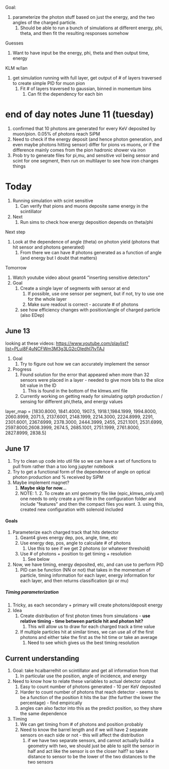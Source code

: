Goal:

1. parameterize the photon stuff based on just the energy, and the two angles of the charged particle.
   1. Should be able to run a bunch of simulations at different energy, phi, theta, and then fit the resulting responses somehow

Guesses

1. Want to have input be the energy, phi, theta and then output time, energy 





KLM w/Ian

1. get simulation running with full layer, get output of # of layers traversed to create simple PID for muon pion
   1. Fit # of layers traversed to gaussian, binned in momentum bins
      1. Can fit the dependency for each bin

# end of day notes June 11 (tuesday)

1. confirmed that 10 photons are generated for every KeV deposited by muon/pion. 0.05% of photons reach SiPM
2. Need to check if the energy deposit (and hence photon generation, and even maybe photons hitting sensor) differ for pions vs muons, or if the difference mainly comes from the pion hadronic shower via iron
3. Prob try to generate files for pi,mu, and sensitive vol being sensor and scint for one segment, then run on multilayer to see how iron changes things

# Today

1. Running simulation with scint sensitive
   1. Can verify that pions and muons deposite same energy in the scintillator
2. Next
   1. Run sims to check how energy deposition depends on theta/phi



Next step

1. Look at the dependence of angle (theta) on photon yield (photons that hit sensor and photons generated)
   1. From there we can have # photons generated as a function of angle (and energy but I doubt that matters)





Tomorrow

1. Watch youtube video about geant4 "inserting sensitive detectors"
2. Goal
   1. Create a single layer of segments with sensor at end
      1. If possible, use one sensor per segment, but if not, try to use one for the whole layer
      2. Make sure readout is correct - accurate # of photons
   2. see how efficiency changes with position/angle of charged particle (also EDep)

## June 13

looking at these videos: https://www.youtube.com/playlist?list=PLui8F4uNCFWm3M3g3LG2cOledhI7IvTAJ

1. Goal
   1. Try to figure out how we can accurately implement the sensor
2. Progress
   1. Found solution for the error that appeared when more than 32 sensors were placed in a layer - needed to give more bits to the slice bit value in the ID
      1. This is found in the bottom of the klmws.xml file
   2. Currently working on getting ready for simulating optph production / sensing for different phi,theta, and energy values

layer_map = [1830.8000, 1841.4000, 1907.5, 1918.1,1984.1999, 1994.8000, 2060.8999, 2071.5, 2137.6001, 2148.1999, 2214.3000, 2224.8999, 2291, 2301.6001, 2367.6999, 2378.3000, 2444.3999, 2455, 2521.1001, 2531.6999, 2597.8000,2608.3999, 2674.5, 2685.1001, 2751.1999, 2761.8000, 2827.8999, 2838.5]

## June 17

1. Try to clean up code into util file so we can have a set of functions to pull from rather than a too long jupyter notebook
2. Try to get a functional form of the dependence of angle on optical photon production and % received by SiPM
3. Maybe implement magnet?
   1. **Maybe skip for now...**
   2. NOTE:
      1. 
      2. To create an xml geometry file like (epic_klmws_only.xml) one needs to only create a yml file in the configuration folder and include "features" and then the compact files you want.
      3. using this, created new configuration with solenoid included

#### Goals

1. Parameterize each charged track that hits detector
   1. Geant4 gives energy dep, pos, angle, time, etc
   2. Use energy dep, pos, angle to calculate # of photons
      1. Use this to see if we get 2 photons (or whatever threshold)
   3. Use # of photons + position to get timing + resolution
      1. See below
2. Now, we have timing, energy deposited, etc, and can use to perform PID
   1. PID can be function (NN or not) that takes in the momentum of particle, timing information for each layer, energy information for each layer, and then returns classification (pi or mu)

##### Timing parameterization

1. Tricky, as each secondary + primary will create photons/deposit energy
2. Idea
   1. Create distribution of first photon times from simulations - **use relative timing - time between particle hit and photon hit?**
      1. This will allow us to draw for each charged track a time value
   2. If multiple particles hit at similar times, we can use all of the first photons and either take the first as the hit time or take an average
      1. Need to see which gives us the best timing resolution

## Current understanding

1. Goal: take hcalbarrelhit on scintillator and get all information from that
   1. In particular use the position, angle of incidence, and energy
2. Need to know how to relate these variables to actual detector output
   1. Easy to count number of photons generated - 10 per KeV deposited
   2. Harder to count number of photons that reach detector - seems to be a function of the position it hits the bar (the further the lower the percentage) - find empirically
   3. angles can also factor into this as the predict position, so they share the same dependence
3. Timing
   1. We can get timing from # of photons and position probably
   2. Need to know the barrel length and if we will have 2 separate sensors on each side or not - this will affect the distribution
      1. if we have two separate sensors, and cannot actually build a geometry with two, we should just be able to split the sensor in half and act like the sensor is on the closer half? so take x distance to sensor to be the lower of the two distances to the two sensors